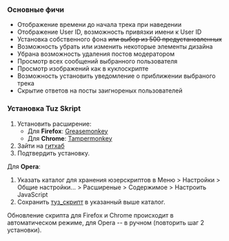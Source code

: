 ### Основные фичи

* Отображение времени до начала трека при наведении
* Отображение User ID, возможность привязки имени к User ID
* Установка собственного фона ~~или выбор из 500 предустановленных~~
* Возможность убрать или изменить некоторые элементы дизайна
* Убрана возможность удаления постов модератором
* Просмотр всех сообщений выбранного пользователя
* Просмотр изображений как в куклоскрипте
* Возможность установить уведомление о приближении выбраного трека
* Скрытие ответов на посты заигнореных пользователей

### Установка Tuz Skript

1. Установить расширение:
    * Для **Firefox**: [Greasemonkey](https://addons.mozilla.org/ru/firefox/addon/greasemonkey/)
    * Для **Chrome**: [Tampermonkey](https://chrome.google.com/webstore/detail/tampermonkey/dhdgffkkebhmkfjojejmpbldmpobfkfo)
2. Зайти на [гитхаб](https://github.com/Anon1234/Tuz_Skript/raw/master/Tuz_Skript.user.js)
3. Подтвердить установку.

Для **Opera**:

1. Указать каталог для хранения юзерскриптов в Меню > Настройки > Общие настройки... > Расширеные > Содержимое > Настроить JavaScript
2. Сохранить [туз_скрипт](https://github.com/Anon1234/Tuz_Skript/raw/master/Tuz_Skript.user.js) в указанный выше каталог.

Обновление скрипта для Firefox и Chrome происходит в автоматическом режиме, для Opera -- в ручном (повторить шаг 2 установки).

